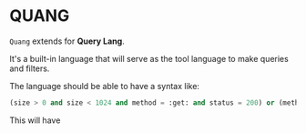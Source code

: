 # QUANG

`Quang` extends for **Query Lang**.

It's a built-in language that will serve as the tool language to make queries and filters.

The language should be able to have a syntax like:

```py
(size > 0 and size < 1024 and method = :get: and status = 200) or (method = :post: and size = 0 and status = 204)
```

This will have 
